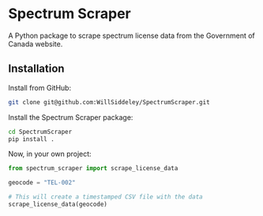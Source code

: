 # Spectrum Scraper

A Python package to scrape spectrum license data from the Government of Canada website.

## Installation

Install from  GitHub:
```bash
git clone git@github.com:WillSiddeley/SpectrumScraper.git
```

Install the Spectrum Scraper package:
```bash
cd SpectrumScraper
pip install .
```

Now, in your own project:
```python
from spectrum_scraper import scrape_license_data

geocode = "TEL-002"

# This will create a timestamped CSV file with the data 
scrape_license_data(geocode)
```